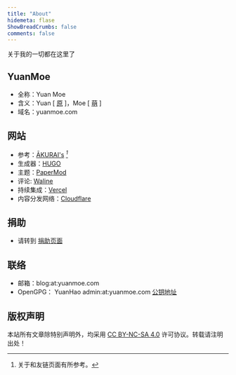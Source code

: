 ```yaml
---
title: "About"
hidemeta: flase
ShowBreadCrumbs: false
comments: false
---
```

关于我的一切都在这里了

## YuanMoe
* 全称：Yuan Moe
* 含义：Yuan [ [原](https://baike.baidu.com/item/原) ]，Moe [ [萌](https://baike.baidu.com/item/moe) ]
* 域名：yuanmoe.com

## 网站

* 参考：[ĀKURAI's](https://404gle.cn/) <cite>[^1]</cite>
* 生成器：[HUGO](https://gohugo.io/)
* 主题：[PaperMod](https://adityatelange.github.io/hugo-PaperMod)
* 评论: [Waline](https://waline.js.org/)
* 持续集成：[Vercel](https://vercel.com/)
* 内容分发网络：[Cloudflare](https://cloudflare.com/)

## 捐助

* 请转到 [捐助页面](/coffee/)

## 联络

* 邮箱：blog:at:yuanmoe.com
* OpenGPG： YuanHao admin:at:yuanmoe.com [公钥地址](/YuanHao_0x129C1896_public.txt)

## 版权声明

本站所有文章除特别声明外，均采用 <a href="https://creativecommons.org/licenses/by-nc-sa/4.0/" target="_blank" rel="noopener noreferrer me">CC BY-NC-SA 4.0</a> 许可协议。转载请注明出处！



[^1]: 关于和友链页面有所参考。
